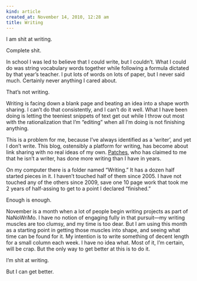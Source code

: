 ```yaml
---
kind: article
created_at: November 14, 2010, 12:28 am
title: Writing
---
```


<div><p>I am shit at writing.</p>
<p>Complete shit.</p>
<p>In school I was led to believe that I could write, but I couldn&#8217;t. What I could do was string vocabulary words together while following a formula dictated by that year&#8217;s teacher. I put lots of words on lots of paper, but I never said much. Certainly never anything I cared about.</p>
<p>That&#8217;s not writing.</p>
<p>Writing is facing down a blank page and beating an idea into a shape worth sharing. I can&#8217;t do that consistently, and I can&#8217;t do it well. What I have been doing is letting the teeniest snippets of text get out while I throw out most with the rationalization that I&#8217;m &#8220;editing&#8221; when all I&#8217;m doing is not finishing anything.</p>
<p>This is a problem for me, because I&#8217;ve always identified as a &#8216;writer&#8217;, and yet I don&#8217;t write. This blog, ostensibly a platform for writing, has become about link sharing with no real ideas of my own. <a href="http://thepatches.tumblr.com">Patches</a>, who has claimed to me that he isn&#8217;t a writer, has done more writing than I have in years.</p>
<p>On my computer there is a folder named &#8220;Writing.&#8221; It has a dozen half started pieces in it. I haven&#8217;t touched half of them since 2005. I have not touched any of the others since 2009, save one 10 page work that took me 2 years of half-assing to get to a point I declared &#8220;finished.&#8221;</p>
<p>Enough is enough.</p>
<p>November is a month when a lot of people begin writing projects as part of NaNoWriMo. I have no notion of engaging fully in that pursuit&#8212;my writing muscles are too clumsy, and my time is too dear.  But I am using this month as a starting point in getting those muscles into shape, and seeing what time can be found for it. My intention is to write something of decent length for a small column each week. I have no idea what. Most of it, I&#8217;m certain, will be crap. But the only way to get better at this is to do it.</p>
<p>I&#8217;m shit at writing.</p>
<p>But I can get better.</p></div>